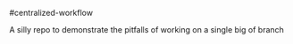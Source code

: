 #centralized-workflow  

A silly repo to demonstrate the pitfalls of working on a single big of branch
